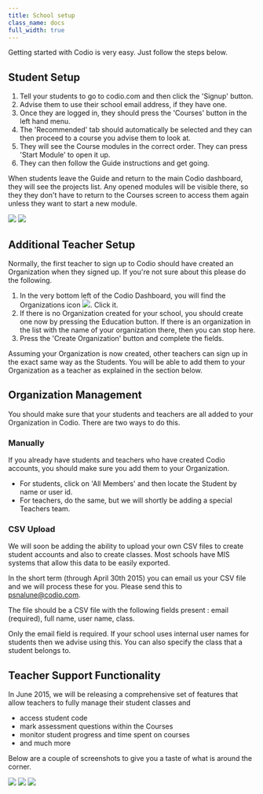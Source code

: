 ```yaml
---
title: School setup
class_name: docs
full_width: true
---
```


Getting started with Codio is very easy. Just follow the steps below.

## Student Setup
1. Tell your students to go to codio.com and then click the 'Signup' button. 
1. Advise them to use their school email address, if they have one.
1. Once they are logged in, they should press the 'Courses' button in the left hand menu.
1. The 'Recommended' tab should automatically be selected and they can then proceed to a course you advise them to look at.
1. They will see the Course modules in the correct order. They can press 'Start Module' to open it up.
1. They can then follow the Guide instructions and get going.

When students leave the Guide and return to the main Codio dashboard, they will see the projects list. Any opened modules will be visible there, so they they don't have to return to the Courses screen to access them again unless they want to start a new module.

![](/img/docs/education/courses-setup.jpg)
![](/img/docs/education/modules-setup.jpg)


## Additional Teacher Setup
Normally, the first teacher to sign up to Codio should have created an Organization when they signed up. If you're not sure about this please do the following.

1. In the very bottom left of the Codio Dashboard, you will find the Organizations icon ![](/img/docs/education/org-button.png). Click it.
1. If there is no Organization created for your school, you should create one now by pressing the Education button. If there is an organization in the list with the name of your organization there, then you can stop here.
1. Press the 'Create  Organization' button and complete the fields.

Assuming your Organization is now created, other teachers can sign up in the exact same way as the Students. You will be able to add them to your Organization as a teacher as explained in the section below.

## Organization Management
You should make sure that your students and teachers are all added to your Organization in Codio. There are two ways to do this.

### Manually
If you already have students and teachers who have created Codio accounts, you should make sure you add them to your Organization.

- For students, click on 'All Members' and then locate the Student by name or user id.
- For teachers, do the same, but we will shortly be adding a special Teachers team.

### CSV Upload
We will soon be adding the ability to upload your own CSV files to create student accounts and also to create classes. Most schools have MIS systems that allow this data to be easily exported.

In the short term (through April 30th 2015) you can email us your CSV file and we will process these for you. Please send this to psnalune@codio.com.

The file should be a CSV file with the following fields present : email (required), full name, user name, class.

Only the email field is required. If your school uses internal user names for students then we advise using this. You can also specify the class that a student belongs to.

## Teacher Support Functionality
In June 2015, we will be releasing a comprehensive set of features that allow teachers to fully manage their student classes and

- access student code
- mark assessment questions within the Courses
- monitor student progress and time spent on courses
- and much more

Below are a couple of screenshots to give you a taste of what is around the corner.

![](/img/docs/education/class-dash-1.jpg)
![](/img/docs/education/class-dash.jpg)
![](/img/docs/education/class-marks.jpg)






